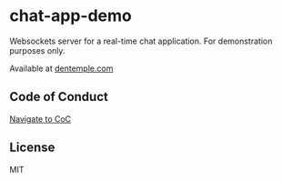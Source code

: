 # chat-app-demo

Websockets server for a real-time chat application.  For demonstration purposes only.

Available at [dentemple.com](https://dentemple.com/chat)

## Code of Conduct

[Navigate to CoC](code-of-conduct.md)

## License

MIT
